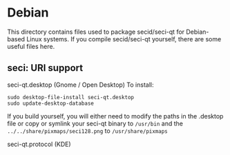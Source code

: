 
Debian
====================
This directory contains files used to package secid/seci-qt
for Debian-based Linux systems. If you compile secid/seci-qt yourself, there are some useful files here.

## seci: URI support ##


seci-qt.desktop  (Gnome / Open Desktop)
To install:

	sudo desktop-file-install seci-qt.desktop
	sudo update-desktop-database

If you build yourself, you will either need to modify the paths in
the .desktop file or copy or symlink your seci-qt binary to `/usr/bin`
and the `../../share/pixmaps/seci128.png` to `/usr/share/pixmaps`

seci-qt.protocol (KDE)

